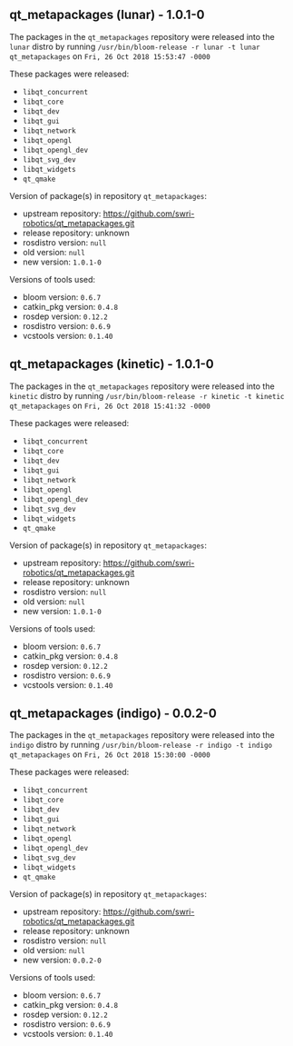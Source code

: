 ## qt_metapackages (lunar) - 1.0.1-0

The packages in the `qt_metapackages` repository were released into the `lunar` distro by running `/usr/bin/bloom-release -r lunar -t lunar qt_metapackages` on `Fri, 26 Oct 2018 15:53:47 -0000`

These packages were released:
- `libqt_concurrent`
- `libqt_core`
- `libqt_dev`
- `libqt_gui`
- `libqt_network`
- `libqt_opengl`
- `libqt_opengl_dev`
- `libqt_svg_dev`
- `libqt_widgets`
- `qt_qmake`

Version of package(s) in repository `qt_metapackages`:

- upstream repository: https://github.com/swri-robotics/qt_metapackages.git
- release repository: unknown
- rosdistro version: `null`
- old version: `null`
- new version: `1.0.1-0`

Versions of tools used:

- bloom version: `0.6.7`
- catkin_pkg version: `0.4.8`
- rosdep version: `0.12.2`
- rosdistro version: `0.6.9`
- vcstools version: `0.1.40`


## qt_metapackages (kinetic) - 1.0.1-0

The packages in the `qt_metapackages` repository were released into the `kinetic` distro by running `/usr/bin/bloom-release -r kinetic -t kinetic qt_metapackages` on `Fri, 26 Oct 2018 15:41:32 -0000`

These packages were released:
- `libqt_concurrent`
- `libqt_core`
- `libqt_dev`
- `libqt_gui`
- `libqt_network`
- `libqt_opengl`
- `libqt_opengl_dev`
- `libqt_svg_dev`
- `libqt_widgets`
- `qt_qmake`

Version of package(s) in repository `qt_metapackages`:

- upstream repository: https://github.com/swri-robotics/qt_metapackages.git
- release repository: unknown
- rosdistro version: `null`
- old version: `null`
- new version: `1.0.1-0`

Versions of tools used:

- bloom version: `0.6.7`
- catkin_pkg version: `0.4.8`
- rosdep version: `0.12.2`
- rosdistro version: `0.6.9`
- vcstools version: `0.1.40`


## qt_metapackages (indigo) - 0.0.2-0

The packages in the `qt_metapackages` repository were released into the `indigo` distro by running `/usr/bin/bloom-release -r indigo -t indigo qt_metapackages` on `Fri, 26 Oct 2018 15:30:00 -0000`

These packages were released:
- `libqt_concurrent`
- `libqt_core`
- `libqt_dev`
- `libqt_gui`
- `libqt_network`
- `libqt_opengl`
- `libqt_opengl_dev`
- `libqt_svg_dev`
- `libqt_widgets`
- `qt_qmake`

Version of package(s) in repository `qt_metapackages`:

- upstream repository: https://github.com/swri-robotics/qt_metapackages.git
- release repository: unknown
- rosdistro version: `null`
- old version: `null`
- new version: `0.0.2-0`

Versions of tools used:

- bloom version: `0.6.7`
- catkin_pkg version: `0.4.8`
- rosdep version: `0.12.2`
- rosdistro version: `0.6.9`
- vcstools version: `0.1.40`


